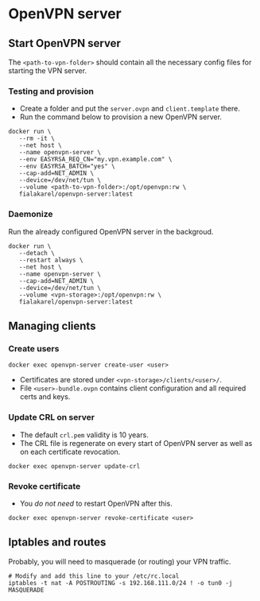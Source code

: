 # OpenVPN server

## Start OpenVPN server

The `<path-to-vpn-folder>` should contain all the necessary config files for starting the VPN server.

### Testing and provision

* Create a folder and put the `server.ovpn` and `client.template` there.
* Run the command below to provision a new OpenVPN server.

```
docker run \
   --rm -it \
   --net host \
   --name openvpn-server \
   --env EASYRSA_REQ_CN="my.vpn.example.com" \
   --env EASYRSA_BATCH="yes" \
   --cap-add=NET_ADMIN \
   --device=/dev/net/tun \
   --volume <path-to-vpn-folder>:/opt/openvpn:rw \
   fialakarel/openvpn-server:latest
```

### Daemonize

Run the already configured OpenVPN server in the backgroud.

```
docker run \
   --detach \
   --restart always \
   --net host \
   --name openvpn-server \
   --cap-add=NET_ADMIN \
   --device=/dev/net/tun \
   --volume <vpn-storage>:/opt/openvpn:rw \
   fialakarel/openvpn-server:latest
```

## Managing clients


### Create users

```
docker exec openvpn-server create-user <user>
```

* Certificates are stored under `<vpn-storage>/clients/<user>/`.
* File `<user>-bundle.ovpn` contains client configuration and all required certs and keys.


### Update CRL on server

* The default `crl.pem` validity is 10 years.
* The CRL file is regenerate on every start of OpenVPN server as well as on each certificate revocation.
 
```
docker exec openvpn-server update-crl
```

### Revoke certificate

* You *do not need* to restart OpenVPN after this.

```
docker exec openvpn-server revoke-certificate <user>
```

## Iptables and routes

Probably, you will need to masquerade (or routing) your VPN traffic.

```
# Modify and add this line to your /etc/rc.local
iptables -t nat -A POSTROUTING -s 192.168.111.0/24 ! -o tun0 -j MASQUERADE
```